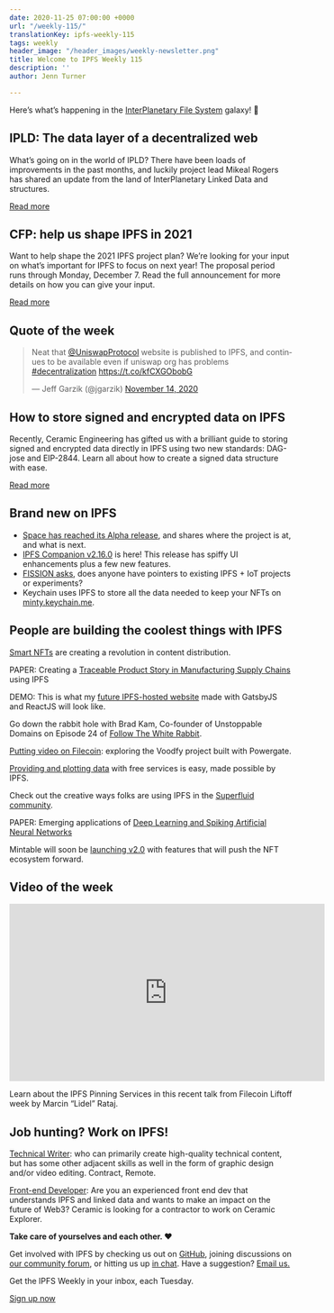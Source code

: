 ```yaml
---
date: 2020-11-25 07:00:00 +0000
url: "/weekly-115/"
translationKey: ipfs-weekly-115
tags: weekly
header_image: "/header_images/weekly-newsletter.png"
title: Welcome to IPFS Weekly 115
description: ''
author: Jenn Turner

---
```

Here’s what’s happening in the [InterPlanetary File System](https://ipfs.io/) galaxy! 🚀

## IPLD: The data layer of a decentralized web
What’s going on in the world of IPLD? There have been loads of improvements in the past months, and luckily project lead Mikeal Rogers has shared an update from the land of InterPlanetary Linked Data and structures.

[Read more](https://medium.com/@mikeal/the-new-data-d6b5e392da43)

## CFP: help us shape IPFS in 2021 
Want to help shape the 2021 IPFS project plan? We’re looking for your input on what’s important for IPFS to focus on next year! The proposal period runs through Monday, December 7. Read the full announcement for more details on how you can give your input.

[Read more](https://blog.ipfs.io/2020-11-19-community-rfp/)

## Quote of the week
<blockquote class="twitter-tweet"><p lang="en" dir="ltr">Neat that <a href="https://twitter.com/UniswapProtocol?ref_src=twsrc%5Etfw">@UniswapProtocol</a> website is published to IPFS, and continues to be available even if uniswap org has problems <a href="https://twitter.com/hashtag/decentralization?src=hash&amp;ref_src=twsrc%5Etfw">#decentralization</a> <a href="https://t.co/kfCXGObobG">https://t.co/kfCXGObobG</a></p>&mdash; Jeff Garzik (@jgarzik) <a href="https://twitter.com/jgarzik/status/1327453544853745666?ref_src=twsrc%5Etfw">November 14, 2020</a></blockquote> 

## How to store signed and encrypted data on IPFS
Recently, Ceramic Engineering has gifted us with a brilliant guide to storing signed and encrypted data directly in IPFS using two new standards: DAG-jose and EIP-2844. Learn all about how to create a signed data structure with ease.

[Read more](https://blog.ceramic.network/how-to-store-signed-and-encrypted-data-on-ipfs/)

## Brand new on IPFS
* [Space has reached its Alpha release](https://blog.space.storage/posts/space-alpha-where-we-are-what-is-next), and shares where the project is at, and what is next.
* [IPFS Companion v2.16.0](https://github.com/ipfs-shipyard/ipfs-companion/releases/tag/v2.16.0) is here! This release has spiffy UI enhancements plus a few new features.
* [FISSION asks](https://talk.fission.codes/t/application-for-iot/1186/2), does anyone have pointers to existing IPFS + IoT projects or experiments?
* Keychain uses IPFS to store all the data needed to keep your NFTs on [minty.keychain.me](https://minty.keychain.me).

## People are building the coolest things with IPFS
[Smart NFTs](https://medium.com/phantasticphantasma/the-smart-nft-3a1ff1c03328) are creating a revolution in content distribution.

PAPER: Creating a [Traceable Product Story in Manufacturing Supply Chains](http://ltu.diva-portal.org/smash/record.jsf?aq2=%5B%5B%5D%5D&c=4&af=%5B%5D&searchType=LIST_LATEST&sortOrder2=title_sort_asc&query=&language=en&pid=diva2%3A1501699&aq=%5B%5B%5D%5D&sf=all&aqe=%5B%5D&sortOrder=author_sort_asc&onlyFullText=false&noOfRows=50&dswid=-5208) using IPFS

DEMO: This is what my [future IPFS-hosted website](https://twitter.com/achatainga/status/1329151805465489409?s=20) made with GatsbyJS and ReactJS will look like.

Go down the rabbit hole with Brad Kam, Co-founder of Unstoppable Domains on Episode 24 of [Follow The White Rabbit](https://www.orchid.com/podcast/episode-24-brad-kam). 

[Putting video on Filecoin](https://blog.textile.io/video-on-filecoin-using-voodfy-project-and-powergate/): exploring the Voodfy project built with Powergate.

[Providing and plotting data](https://towardsdatascience.com/providing-and-plotting-data-with-free-services-is-easy-c3176f4323f7) with free services is easy, made possible by IPFS.

Check out the creative ways folks are using IPFS in the [Superfluid community](https://medium.com/superfluid-blog/superfluid-hacks-1-0-2945b21fd41e).

PAPER: Emerging applications of [Deep Learning and Spiking Artificial Neural Networks](https://link.springer.com/article/10.1007/s00521-020-05443-z?error=cookies_not_supported&code=4f6ac07a-e9e8-41fc-8afa-98f6ee627845)

Mintable will soon be [launching v2.0](https://mintable.medium.com/one-week-left-until-launch-mintable-v2-0-dev-update-6-9dc82bd72fc8) with features that will push the NFT ecosystem forward.

## Video of the week

<iframe width="560" height="315" src="https://www.youtube.com/embed/1Tf4Fd6cYdg" frameborder="0" allow="accelerometer; autoplay; clipboard-write; encrypted-media; gyroscope; picture-in-picture" allowfullscreen></iframe>

Learn about the IPFS Pinning Services in this recent talk from Filecoin Liftoff week by Marcin “Lidel” Rataj. 

## Job hunting? Work on IPFS!

[Technical Writer](https://www.notion.so/Hiring-Technical-Writer-bc6a543f6bea40f28c06abfbfd810ea4): who can primarily create high-quality technical content, but has some other adjacent skills as well in the form of graphic design and/or video editing. Contract, Remote.

[Front-end Developer](https://twitter.com/ceramicnetwork/status/1305886402886995968): Are you an experienced front end dev that understands IPFS and linked data and wants to make an impact on the future of Web3? Ceramic is looking for a contractor to work on Ceramic Explorer.

**Take care of yourselves and each other. ❤️**

Get involved with IPFS by checking us out on [GitHub](https://github.com/ipfs), joining discussions on [our community forum](https://discuss.ipfs.io/), or hitting us up [in chat](https://riot.im/app/#/room/#ipfs:matrix.org). Have a suggestion? [Email us.](mailto:newsletter@ipfs.io)

Get the IPFS Weekly in your inbox, each Tuesday.
<p><a href="https://ipfs.us4.list-manage.com/subscribe?u=25473244c7d18b897f5a1ff6b&amp;id=cad54b2230" class="button button-primary">Sign up now</a></p>
